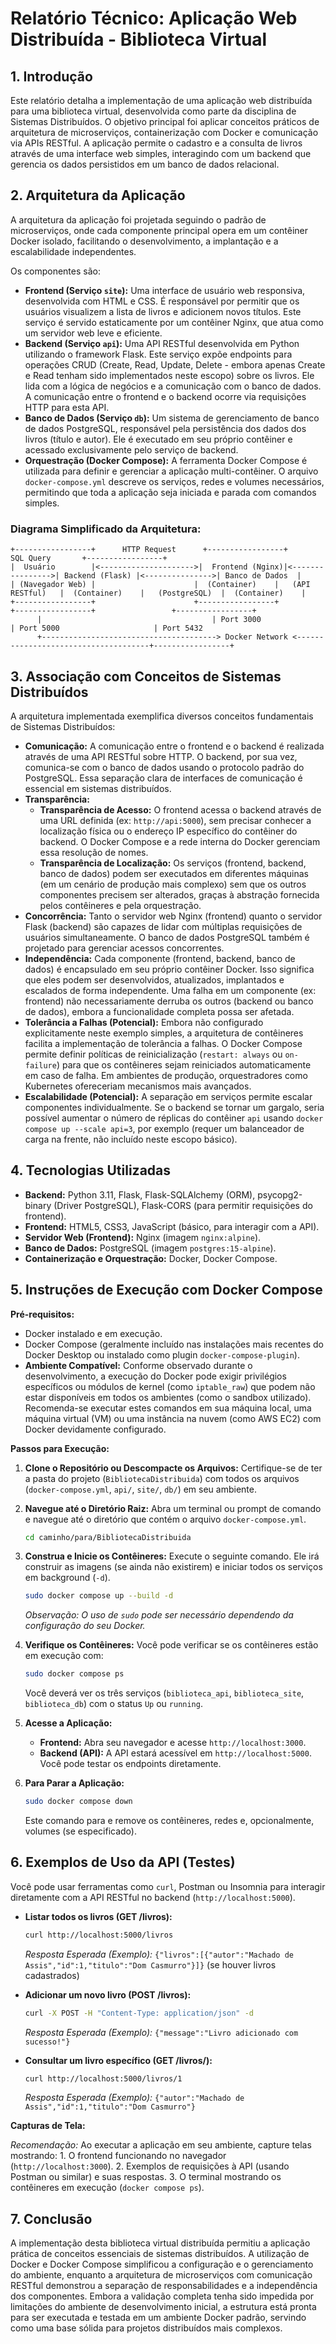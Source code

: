 # Relatório Técnico: Aplicação Web Distribuída - Biblioteca Virtual

## 1. Introdução

Este relatório detalha a implementação de uma aplicação web distribuída para uma biblioteca virtual, desenvolvida como parte da disciplina de Sistemas Distribuídos. O objetivo principal foi aplicar conceitos práticos de arquitetura de microserviços, containerização com Docker e comunicação via APIs RESTful. A aplicação permite o cadastro e a consulta de livros através de uma interface web simples, interagindo com um backend que gerencia os dados persistidos em um banco de dados relacional.

## 2. Arquitetura da Aplicação

A arquitetura da aplicação foi projetada seguindo o padrão de microserviços, onde cada componente principal opera em um contêiner Docker isolado, facilitando o desenvolvimento, a implantação e a escalabilidade independentes.

Os componentes são:

*   **Frontend (Serviço `site`):** Uma interface de usuário web responsiva, desenvolvida com HTML e CSS. É responsável por permitir que os usuários visualizem a lista de livros e adicionem novos títulos. Este serviço é servido estaticamente por um contêiner Nginx, que atua como um servidor web leve e eficiente.
*   **Backend (Serviço `api`):** Uma API RESTful desenvolvida em Python utilizando o framework Flask. Este serviço expõe endpoints para operações CRUD (Create, Read, Update, Delete - embora apenas Create e Read tenham sido implementados neste escopo) sobre os livros. Ele lida com a lógica de negócios e a comunicação com o banco de dados. A comunicação entre o frontend e o backend ocorre via requisições HTTP para esta API.
*   **Banco de Dados (Serviço `db`):** Um sistema de gerenciamento de banco de dados PostgreSQL, responsável pela persistência dos dados dos livros (título e autor). Ele é executado em seu próprio contêiner e acessado exclusivamente pelo serviço de backend.
*   **Orquestração (Docker Compose):** A ferramenta Docker Compose é utilizada para definir e gerenciar a aplicação multi-contêiner. O arquivo `docker-compose.yml` descreve os serviços, redes e volumes necessários, permitindo que toda a aplicação seja iniciada e parada com comandos simples.

### Diagrama Simplificado da Arquitetura:

```
+-----------------+      HTTP Request      +-----------------+      SQL Query       +-----------------+
|  Usuário        |<--------------------->|  Frontend (Nginx)|<---------------->| Backend (Flask) |<--------------->| Banco de Dados  |
| (Navegador Web) |                      |  (Container)    |   (API RESTful)   |  (Container)    |   (PostgreSQL)  |  (Container)    |
+-----------------+                      +-----------------+                   +-----------------+                 +-----------------+
      |                                      | Port 3000                     | Port 5000                     | Port 5432
      +---------------------------------------> Docker Network <-------------------------------------+-----------------+
```

## 3. Associação com Conceitos de Sistemas Distribuídos

A arquitetura implementada exemplifica diversos conceitos fundamentais de Sistemas Distribuídos:

*   **Comunicação:** A comunicação entre o frontend e o backend é realizada através de uma API RESTful sobre HTTP. O backend, por sua vez, comunica-se com o banco de dados usando o protocolo padrão do PostgreSQL. Essa separação clara de interfaces de comunicação é essencial em sistemas distribuídos.
*   **Transparência:**
    *   **Transparência de Acesso:** O frontend acessa o backend através de uma URL definida (ex: `http://api:5000`), sem precisar conhecer a localização física ou o endereço IP específico do contêiner do backend. O Docker Compose e a rede interna do Docker gerenciam essa resolução de nomes.
    *   **Transparência de Localização:** Os serviços (frontend, backend, banco de dados) podem ser executados em diferentes máquinas (em um cenário de produção mais complexo) sem que os outros componentes precisem ser alterados, graças à abstração fornecida pelos contêineres e pela orquestração.
*   **Concorrência:** Tanto o servidor web Nginx (frontend) quanto o servidor Flask (backend) são capazes de lidar com múltiplas requisições de usuários simultaneamente. O banco de dados PostgreSQL também é projetado para gerenciar acessos concorrentes.
*   **Independência:** Cada componente (frontend, backend, banco de dados) é encapsulado em seu próprio contêiner Docker. Isso significa que eles podem ser desenvolvidos, atualizados, implantados e escalados de forma independente. Uma falha em um componente (ex: frontend) não necessariamente derruba os outros (backend ou banco de dados), embora a funcionalidade completa possa ser afetada.
*   **Tolerância a Falhas (Potencial):** Embora não configurado explicitamente neste exemplo simples, a arquitetura de contêineres facilita a implementação de tolerância a falhas. O Docker Compose permite definir políticas de reinicialização (`restart: always` ou `on-failure`) para que os contêineres sejam reiniciados automaticamente em caso de falha. Em ambientes de produção, orquestradores como Kubernetes ofereceriam mecanismos mais avançados.
*   **Escalabilidade (Potencial):** A separação em serviços permite escalar componentes individualmente. Se o backend se tornar um gargalo, seria possível aumentar o número de réplicas do contêiner `api` usando `docker compose up --scale api=3`, por exemplo (requer um balanceador de carga na frente, não incluído neste escopo básico).

## 4. Tecnologias Utilizadas

*   **Backend:** Python 3.11, Flask, Flask-SQLAlchemy (ORM), psycopg2-binary (Driver PostgreSQL), Flask-CORS (para permitir requisições do frontend).
*   **Frontend:** HTML5, CSS3, JavaScript (básico, para interagir com a API).
*   **Servidor Web (Frontend):** Nginx (imagem `nginx:alpine`).
*   **Banco de Dados:** PostgreSQL (imagem `postgres:15-alpine`).
*   **Containerização e Orquestração:** Docker, Docker Compose.

## 5. Instruções de Execução com Docker Compose

**Pré-requisitos:**

*   Docker instalado e em execução.
*   Docker Compose (geralmente incluído nas instalações mais recentes do Docker Desktop ou instalado como plugin `docker-compose-plugin`).
*   **Ambiente Compatível:** Conforme observado durante o desenvolvimento, a execução do Docker pode exigir privilégios específicos ou módulos de kernel (como `iptable_raw`) que podem não estar disponíveis em todos os ambientes (como o sandbox utilizado). Recomenda-se executar estes comandos em sua máquina local, uma máquina virtual (VM) ou uma instância na nuvem (como AWS EC2) com Docker devidamente configurado.

**Passos para Execução:**

1.  **Clone o Repositório ou Descompacte os Arquivos:** Certifique-se de ter a pasta do projeto (`BibliotecaDistribuida`) com todos os arquivos (`docker-compose.yml`, `api/`, `site/`, `db/`) em seu ambiente.
2.  **Navegue até o Diretório Raiz:** Abra um terminal ou prompt de comando e navegue até o diretório que contém o arquivo `docker-compose.yml`.
    ```bash
    cd caminho/para/BibliotecaDistribuida
    ```
3.  **Construa e Inicie os Contêineres:** Execute o seguinte comando. Ele irá construir as imagens (se ainda não existirem) e iniciar todos os serviços em background (`-d`).
    ```bash
    sudo docker compose up --build -d
    ```
    *Observação: O uso de `sudo` pode ser necessário dependendo da configuração do seu Docker.*

4.  **Verifique os Contêineres:** Você pode verificar se os contêineres estão em execução com:
    ```bash
    sudo docker compose ps
    ```
    Você deverá ver os três serviços (`biblioteca_api`, `biblioteca_site`, `biblioteca_db`) com o status `Up` ou `running`.

5.  **Acesse a Aplicação:**
    *   **Frontend:** Abra seu navegador e acesse `http://localhost:3000`.
    *   **Backend (API):** A API estará acessível em `http://localhost:5000`. Você pode testar os endpoints diretamente.

6.  **Para Parar a Aplicação:**
    ```bash
    sudo docker compose down
    ```
    Este comando para e remove os contêineres, redes e, opcionalmente, volumes (se especificado).

## 6. Exemplos de Uso da API (Testes)

Você pode usar ferramentas como `curl`, Postman ou Insomnia para interagir diretamente com a API RESTful no backend (`http://localhost:5000`).

*   **Listar todos os livros (GET /livros):**
    ```bash
    curl http://localhost:5000/livros
    ```
    *Resposta Esperada (Exemplo):* `{"livros":[{"autor":"Machado de Assis","id":1,"titulo":"Dom Casmurro"}]}` (se houver livros cadastrados)

*   **Adicionar um novo livro (POST /livros):**
    ```bash
    curl -X POST -H "Content-Type: application/json" -d 
    ```
    *Resposta Esperada (Exemplo):* `{"message":"Livro adicionado com sucesso!"}`

*   **Consultar um livro específico (GET /livros/<id>):**
    ```bash
    curl http://localhost:5000/livros/1
    ```
    *Resposta Esperada (Exemplo):* `{"autor":"Machado de Assis","id":1,"titulo":"Dom Casmurro"}`

**Capturas de Tela:**

*Recomendação:* Ao executar a aplicação em seu ambiente, capture telas mostrando:
    1.  O frontend funcionando no navegador (`http://localhost:3000`).
    2.  Exemplos de requisições à API (usando Postman ou similar) e suas respostas.
    3.  O terminal mostrando os contêineres em execução (`docker compose ps`).

## 7. Conclusão

A implementação desta biblioteca virtual distribuída permitiu a aplicação prática de conceitos essenciais de sistemas distribuídos. A utilização de Docker e Docker Compose simplificou a configuração e o gerenciamento do ambiente, enquanto a arquitetura de microserviços com comunicação RESTful demonstrou a separação de responsabilidades e a independência dos componentes. Embora a validação completa tenha sido impedida por limitações do ambiente de desenvolvimento inicial, a estrutura está pronta para ser executada e testada em um ambiente Docker padrão, servindo como uma base sólida para projetos distribuídos mais complexos.
